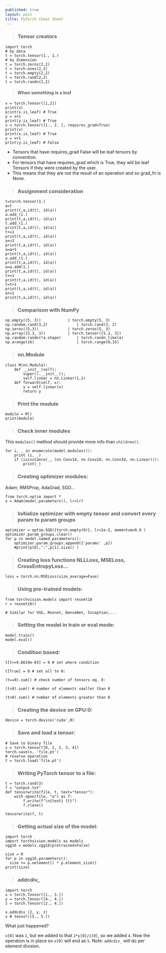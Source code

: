 ```yaml
---
published: true
layout: post
title: PyTorch Cheat Sheet
---
```


>### Tensor creators

    import torch
    # by data
    t = torch.tensor(1., 1.)
    # by dimension
    t = torch.zeros(2,2)
    t = torch.ones(2,2)
    t = torch.empty(2,2)
    t = torch.rand(2,2)
    t = torch.randn(2,2)


>#### When something is a leaf

    x = torch.Tensor([1,2])
    print(x)
    print(x.is_leaf) # True
    y = x+1
    print(y.is_leaf) # True
    x = torch.tensor([1., 2. ], requires_grad=True)
    print(x)
    print(x.is_leaf) # True
    y = x+1
    print(y.is_leaf) # False

* Tensors that have requires_grad False will be leaf tensors by convention.
* For tensors that have requires_grad which is True, they will be leaf Tensors if they were created by the user. 
* This means that they are not the result of an operation and so grad_fn is None.


>### Assignment consideration

```
t=torch.tensor(1.)
a=t
print(t,a,id(t), id(a))
a.add_(1.)
print(t,a,id(t), id(a))
t.add_(1.)
print(t,a,id(t), id(a))
t+=1
print(t,a,id(t), id(a))
a+=1
print(t,a,id(t), id(a))
a=a+1
print(t,a,id(t), id(a))
a.add_(1.)
print(t,a,id(t), id(a))
a=a.add(1.)
print(t,a,id(t), id(a))
t+=1
print(t,a,id(t), id(a))
t=t+1
print(t,a,id(t), id(a))
a+=1
print(t,a,id(t), id(a))
```


>### Comparison with NumPy

```
np.empty((5, 3)) 	        | torch.empty(5, 3)
np.random.rand(3,2)             | torch.rand(3, 2) 
np.zeros((5,3)) 	        | torch.zeros(5, 3)
np.array([5.3, 3]) 	        | torch.tensor([5.3, 3]) 
np.random.randn(*a.shape)       | torch.randn_like(a) 	
np.arange(16)                   | torch.range(0,15) 
```

>### nn.Module

```
class M(nn.Module):
    def __init__(self):
        super().__init__();
        self.linear = nn.Linear(1,1)
    def forward(self, x):    
        y = self.linear(x)
        return y

```

>### Print the module

```
module = M()
print(module)
```

>### Check inner modules

This `modules()` method should provide more info than `children()`.

    for i, _ in enumerate(model.modules()):
        print (i, _)
        if (isinstance(_, (nn.Conv1d, nn.Conv2d, nn.Conv3d, nn.Linear))):
            print(_)


>### Creating optimizer modules:

Adam, RMSProp, AdaGrad, SGD...

```
from torch.optim import *
o = Adam(model.parameters(), lr=lr)
```


>### Initialize optimizer with empty tensor and convert every param to param groups

```
optimizer = optim.SGD({torch.empty(0)}, lr=1e-2, momentum=0.9 )
optimizer.param_groups.clear()
for p in model.named_parameters():
    optimizer.param_groups.append({'params' ,p})
    #print(p[0],":",p[1].size() )
```

>### Creating loss functions NLLLoss, MSELoss, CrossEntropyLoss...

```
loss = torch.nn.MSELoss(size_average=Fase)
```

>### Using pre-trained models:

```
from torchvision.models import resnet18
r = resnet18()

# Similar for VGG, Resnet, DenseNet, Inception,...
```

>### Setting the model in train or eval mode:

```
model.train()
model.eval()
```

>### Condition based:

```
t[t<=9.8619e-03] = 0 # set where condition

t[True] = 0 # set all to 0:

(t==0).sum() # check number of tensors eq. 0:

(t<0).sum() # number of elements smaller than 0

(t>0).sum() # number of elements greater than 0
```

>### Creating the device on GPU:0:

```
device = torch.device('cuda',0)
```

>### Save and load a tensor:

```
# Save to binary file
x = torch.tensor([0, 1, 2, 3, 4])
torch.save(x, 'file.pt')
# reverse operation
t = torch.load('file.pt') 
```

>### Writing PyTorch tensor to a file:

```
t = torch.rand(3)
f = "output.txt"    
def tensorwrite(file, t, text="tensor"):
    with open(file, "a") as f:    
        f.write(f"\n{text} {t}")
        f.close()
        
tensorwrite(f, t)
```

>### Getting actual size of the model:

```
import torch 
import torchvision.models as models
vgg16 = models.vgg16(pretrained=False)

size = 0
for p in vgg16.parameters():
  size += p.nelement() * p.element_size()
print(size)
```


>### addcdiv_

    import torch
    x = torch.Tensor([1., 3.])
    y = torch.Tensor([4., 4.])
    z = torch.Tensor([2., 4.])

    x.addcdiv_(2, y, z)
    x # tensor([5., 5.])

What just happened?

`x[0]` was `1`, but we added to that `2*y[0]/z[0]`, so we added `4`. Now the operation is in place so `x[0]` will end as `5`. 
Note: `addcdiv_` will do per element division.

